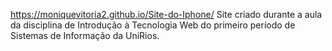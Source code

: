  https://moniquevitoria2.github.io/Site-do-Iphone/
Site criado durante a aula da disciplina de Introdução à Tecnologia Web do primeiro período de Sistemas de Informação da UniRios.
